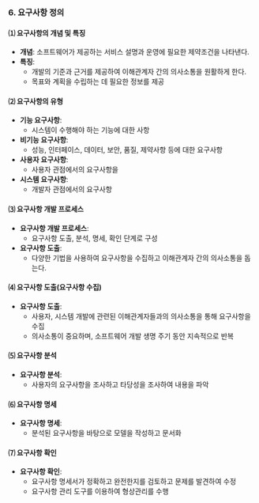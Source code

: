 ### 6. 요구사항 정의

#### ⑴ 요구사항의 개념 및 특징
- **개념**: 소프트웨어가 제공하는 서비스 설명과 운영에 필요한 제약조건을 나타낸다.
- **특징**:
  - 개발의 기준과 근거를 제공하여 이해관계자 간의 의사소통을 원활하게 한다.
  - 목표와 계획을 수립하는 데 필요한 정보를 제공

#### ⑵ 요구사항의 유형
- **기능 요구사항**:
  - 시스템이 수행해야 하는 기능에 대한 사항
- **비기능 요구사항**:
  - 성능, 인터페이스, 데이터, 보안, 품질, 제약사항 등에 대한 요구사항
- **사용자 요구사항**:
  - 사용자 관점에서의 요구사항을
- **시스템 요구사항**:
  - 개발자 관점에서의 요구사항

#### ⑶ 요구사항 개발 프로세스
- **요구사항 개발 프로세스**:
  - 요구사항 도출, 분석, 명세, 확인 단계로 구성
- **요구사항 도출**:
  - 다양한 기법을 사용하여 요구사항을 수집하고 이해관계자 간의 의사소통을 돕는다.

#### ⑷ 요구사항 도출(요구사항 수집)
- **요구사항 도출**:
  - 사용자, 시스템 개발에 관련된 이해관계자들과의 의사소통을 통해 요구사항을 수집
  - 의사소통이 중요하며, 소프트웨어 개발 생명 주기 동안 지속적으로 반복

#### ⑸ 요구사항 분석
- **요구사항 분석**:
  - 사용자의 요구사항을 조사하고 타당성을 조사하여 내용을 파악

#### ⑹ 요구사항 명세
- **요구사항 명세**:
  - 분석된 요구사항을 바탕으로 모델을 작성하고 문서화

#### ⑺ 요구사항 확인
- **요구사항 확인**:
  - 요구사항 명세서가 정확하고 완전한지를 검토하고 문제를 발견하여 수정
  - 요구사항 관리 도구를 이용하여 형상관리를 수행
